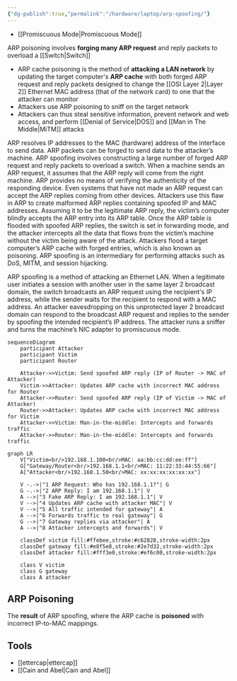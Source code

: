 ```yaml
---
{"dg-publish":true,"permalink":"/hardware/laptop/arp-spoofing/"}
---
```


- [[Promiscuous Mode\|Promiscuous Mode]]

ARP poisoning involves **forging many ARP request** and reply packets to overload a [[Switch\|Switch]]
- ARP cache poisoning is the method of **attacking a LAN network** by updating the target computer's **ARP cache** with both forged ARP request and reply packets designed to change the [[OSI Layer 2\|Layer 2]] Ethernet MAC address (that of the network card) to one that the attacker can monitor
- Attackers use ARP poisoning to sniff on the target network
- Attackers can thus steal sensitive information, prevent network and web access, and perform [[Denial of Service\|DOS]] and [[Man in The Middle\|MiTM]] attacks


ARP resolves IP addresses to the MAC (hardware) address of the interface to send data. ARP packets can be forged to send data to the attacker’s machine. ARP spoofing involves constructing a large number of forged ARP request and reply packets to overload a switch. When a machine sends an ARP request, it assumes that the ARP reply will come from the right machine. ARP provides no means of verifying the authenticity of the responding device. Even systems that have not made an ARP request can accept the ARP replies coming from other devices. Attackers use this flaw in ARP to create malformed ARP replies containing spoofed IP and MAC addresses. Assuming it to be the legitimate ARP reply, the victim’s computer blindly accepts the ARP entry into its ARP table. Once the ARP table is flooded with spoofed ARP replies, the switch is set in forwarding mode, and the attacker intercepts all the data that flows from the victim’s machine without the victim being aware of the attack. Attackers flood a target computer’s ARP cache with forged entries, which is also known as poisoning. ARP spoofing is an intermediary for performing attacks such as DoS, MITM, and session hijacking. 

ARP spoofing is a method of attacking an Ethernet LAN. When a legitimate user initiates a session with another user in the same layer 2 broadcast domain, the switch broadcasts an ARP request using the recipient's IP address, while the sender waits for the recipient to respond with a MAC address. An attacker eavesdropping on this unprotected layer 2 broadcast domain can respond to the broadcast ARP request and replies to the sender by spoofing the intended recipient’s IP address. The attacker runs a sniffer and turns the machine’s NIC adapter to promiscuous mode.

```mermaid
sequenceDiagram
    participant Attacker
    participant Victim
    participant Router

    Attacker->>Victim: Send spoofed ARP reply (IP of Router -> MAC of Attacker)
    Victim->>Attacker: Updates ARP cache with incorrect MAC address for Router
    Attacker->>Router: Send spoofed ARP reply (IP of Victim -> MAC of Attacker)
    Router->>Attacker: Updates ARP cache with incorrect MAC address for Victim
    Attacker->>Victim: Man-in-the-middle: Intercepts and forwards traffic
    Attacker->>Router: Man-in-the-middle: Intercepts and forwards traffic
```

```mermaid
graph LR
    V["Victim<br/>192.168.1.100<br/>MAC: aa:bb:cc:dd:ee:ff"]
    G["Gateway/Router<br/>192.168.1.1<br/>MAC: 11:22:33:44:55:66"]
    A["Attacker<br/>192.168.1.50<br/>MAC: xx:xx:xx:xx:xx:xx"]
    
    V -.->|"1 ARP Request: Who has 192.168.1.1?"| G
    G -.->|"2 ARP Reply: I am 192.168.1.1"| V
    A -->|"3 Fake ARP Reply: I am 192.168.1.1"| V
    V -->|"4 Updates ARP cache with attacker MAC"| V
    V -->|"5 All traffic intended for gateway"| A
    A -->|"6 Forwards traffic to real gateway"| G
    G -->|"7 Gateway replies via attacker"| A
    A -->|"8 Attacker intercepts and forwards"| V
    
    classDef victim fill:#ffebee,stroke:#c62828,stroke-width:2px
    classDef gateway fill:#e8f5e8,stroke:#2e7d32,stroke-width:2px
    classDef attacker fill:#fff3e0,stroke:#ef6c00,stroke-width:2px
    
    class V victim
    class G gateway
    class A attacker
```

## ARP Poisoning

The **result** of ARP spoofing, where the ARP cache is **poisoned** with incorrect IP-to-MAC mappings.

## Tools

- [[ettercap\|ettercap]]
- [[Cain and Abel\|Cain and Abel]]
